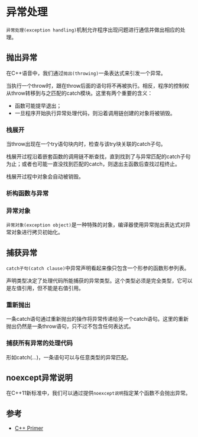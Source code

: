 # 异常处理

`异常处理(exception handling)`机制允许程序出现问题进行通信并做出相应的处理。

## 抛出异常

在C++语音中，我们通过`抛出(throwing)`一条表达式来引发一个异常。

当执行一个throw时，跟在throw后面的语句将不再被执行。相反，程序的控制权从throw转移到与之匹配的catch模块。这里有两个重要的含义：

+ 函数可能提早退出；
+ 一旦程序开始执行异常处理代码，则沿着调用链创建的对象将被销毁。

### 栈展开

当throw出现在一个try语句块内时，检查与该try块关联的catch子句。

栈展开过程沿着嵌套函数的调用链不断查找，直到找到了与异常匹配的catch子句为止；或者也可能一直没找到匹配的catch，则退出主函数后查找过程终止。

栈展开过程中对象会自动被销毁。

### 析构函数与异常

### 异常对象

`异常对象(exception object)`是一种特殊的对象，编译器使用异常抛出表达式对异常对象进行拷贝初始化。

## 捕获异常

`catch子句(catch clause)`中异常声明看起来像只包含一个形参的函数形参列表。

声明类型决定了处理代码所能捕获的异常类型。这个类型必须是完全类型，它可以是左值引用，但不能是右值引用。

### 重新抛出

一条catch语句通过重新抛出的操作将异常传递给另一个catch语句。这里的重新抛出仍然是一条throw语句，只不过不包含任何表达式。

### 捕获所有异常的处理代码

形如catch(...)，一条语句可以与任意类型的异常匹配。

## noexcept异常说明

在C++11新标准中，我们可以通过提供`noexcept说明`指定某个函数不会抛出异常。

## 参考

+ [C++ Primer](https://zhjwpku.com/assets/pdf/books/C++.Primer.5th.Edition_2013.pdf)